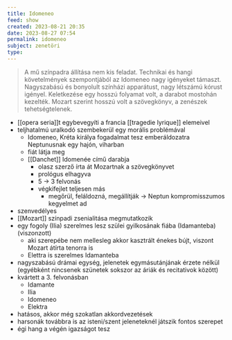 ```yaml
---
title: Idomeneo
feed: show
created: 2023-08-21 20:35
date: 2023-08-27 07:54
permalink: idomeneo
subject: zenetöri
type: 
---
```


> A mű színpadra állítása nem kis feladat. Technikai és hangi követelmények szempontjából az Idomeneo nagy igényeket támaszt. Nagyszabású és bonyolult színházi apparátust, nagy létszámú kórust igényel.
> Keletkezése egy hosszú folyamat volt, a darabot mostohán kezelték. Mozart szerint hosszú volt a szövegkönyv, a zenészek tehetségtelenek.

- [[opera seria]]t egybevegyíti a francia [[tragedie lyrique]] elemeivel
- teljhatalmú uralkodó szembekerül egy morális problémával
	- Idomeneo, Kréta királya fogadalmat tesz emberáldozatra Neptunusnak egy hajón, viharban
	- fiát látja meg
	- [[Danchet]] Idomenée című darabja
		- olasz szerző írta át Mozartnak a szövegkönyvet
		- prológus elhagyva
		- 5 -> 3 felvonás
		- végkifejlet teljesen más
			- megőrül, feláldozná, megállítják -> Neptun kompromisszumos kegyelmet ad
- szenvedélyes
- [[Mozart]] színpadi zsenialitása megmutatkozik
- egy fogoly (Ilia) szerelmes lesz szülei gyilkosának fiába (Idamanteba) (viszonzott)
	- aki szerepébe nem mellesleg akkor kasztrált énekes bújt, viszont Mozart átírta tenorra is
	- Elettra is szerelmes Idamanteba
- nagyszabású drámai egység, jelenetek egymásutánjának érzete nélkül (egyébként nincsenek szünetek sokszor az áriák és recitativok között)
- kvártett a 3. felvonásban
	- Idamante
	- Ilia
	- Idomeneo
	- Elektra
- hatásos, akkor még szokatlan akkordvezetések
- harsonák továbbra is az isteni/szent jeleneteknél játszik fontos szerepet
- égi hang a végén igazságot tesz
